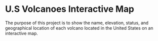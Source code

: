 # U.S Volcanoes Interactive Map

The purpose of this project is to show the name, elevation, status, and geographical location of each volcano located in the United States on an interactive map.

